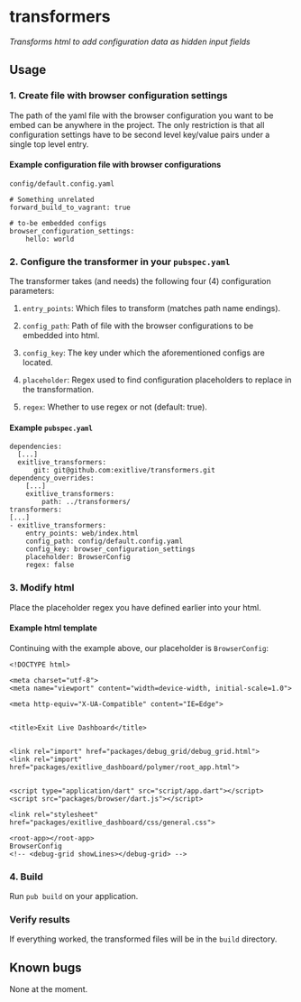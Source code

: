 # transformers

*Transforms html to add configuration data as hidden input fields*

## Usage

### 1. Create file with browser configuration settings

The path of the yaml file with the browser configuration you want to be embed
can be anywhere in the project. The only restriction is that all configuration
settings have to be second level key/value pairs under a single top level
entry.

#### Example configuration file with browser configurations

`config/default.config.yaml`
```
# Something unrelated
forward_build_to_vagrant: true

# to-be embedded configs
browser_configuration_settings:
    hello: world
```

### 2. Configure the transformer in your `pubspec.yaml`

The transformer takes (and needs) the following four (4) configuration
parameters:

1. `entry_points`: Which files to transform (matches path name endings).

2. `config_path`: Path of file with the browser configurations to be embedded
into html.

3. `config_key`: The key under which the aforementioned configs are located.

4. `placeholder`: Regex used to find configuration placeholders to replace
in the transformation.

4. `regex`: Whether to use regex or not (default: true).

#### Example `pubspec.yaml`
```
dependencies:
  [...]
  exitlive_transformers:
      git: git@github.com:exitlive/transformers.git
dependency_overrides:
    [...]
    exitlive_transformers:
        path: ../transformers/
transformers:
[...]
- exitlive_transformers:
    entry_points: web/index.html
    config_path: config/default.config.yaml
    config_key: browser_configuration_settings
    placeholder: BrowserConfig
    regex: false
```

### 3. Modify html

Place the placeholder regex you have defined earlier into your html.

#### Example html template

Continuing with the example above, our placeholder is `BrowserConfig`:

```
<!DOCTYPE html>

<meta charset="utf-8">
<meta name="viewport" content="width=device-width, initial-scale=1.0">

<meta http-equiv="X-UA-Compatible" content="IE=Edge">


<title>Exit Live Dashboard</title>


<link rel="import" href="packages/debug_grid/debug_grid.html">
<link rel="import" href="packages/exitlive_dashboard/polymer/root_app.html">


<script type="application/dart" src="script/app.dart"></script>
<script src="packages/browser/dart.js"></script>

<link rel="stylesheet" href="packages/exitlive_dashboard/css/general.css">

<root-app></root-app>
BrowserConfig
<!-- <debug-grid showLines></debug-grid> -->
```

### 4. Build

Run `pub build` on your application.

### Verify results

If everything worked, the transformed files will be in the `build` directory.

## Known bugs

None at the moment.
